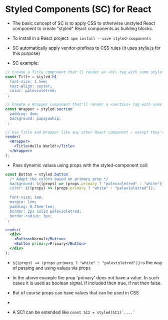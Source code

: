 # Styled Components (SC) for React

- The basic concept of SC is to apply CSS to otherwise unstyled React component to create "styled" React components as building blocks.
- To install in a React project: `npm install --save styled-components`
- SC automatically apply vendor-prefixes to CSS rules (it uses stylis.js for this purpose)

- SC example:

```jsx
// Create a Title component that'll render an <h1> tag with some styles
const Title = styled.h1`
  font-size: 1.5em;
  text-align: center;
  color: palevioletred;
`;

// Create a Wrapper component that'll render a <section> tag with some styles
const Wrapper = styled.section`
  padding: 4em;
  background: papayawhip;
`;

// Use Title and Wrapper like any other React component – except they're styled!
render(
  <Wrapper>
    <Title>Hello World!</Title>
  </Wrapper>
);
```

- Pass dynamic values using props with the styled-component call:

```jsx
const Button = styled.button`
  /* Adapt the colors based on primary prop */
  background: ${(props) => (props.primary ? "palevioletred" : "white")};
  color: ${(props) => (props.primary ? "white" : "palevioletred")};

  font-size: 1em;
  margin: 1em;
  padding: 0.25em 1em;
  border: 2px solid palevioletred;
  border-radius: 3px;
`;

render(
  <div>
    <Button>Normal</Button>
    <Button primary>Primary</Button>
  </div>
);
```

- `${(props) => (props.primary ? "white" : "palevioletred")}` is the way of passing and using values via props

- In the above example the prop 'primary' does not have a value. In such cases it is used as boolean signal. If included then true, if not then false.

- But of course props can have values that can be used in CSS
-
- A SC1 can be extended like `` const SC2 = styled(SC1)`....`  ``
